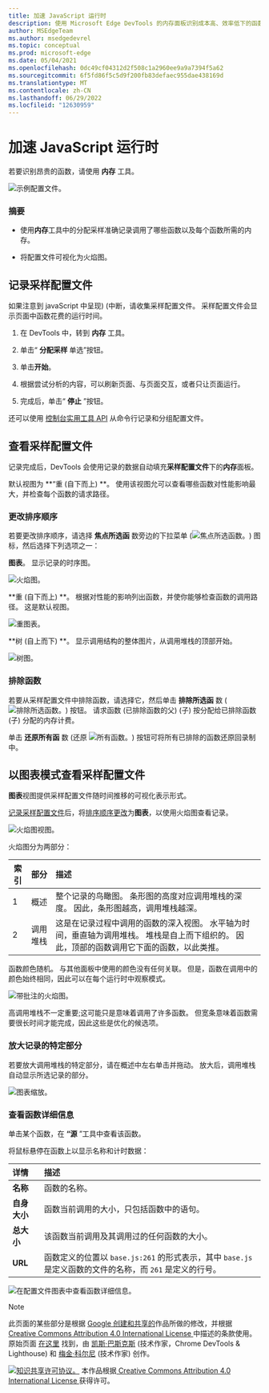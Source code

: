 ```yaml
---
title: 加速 JavaScript 运行时
description: 使用 Microsoft Edge DevTools 的内存面板识别成本高、效率低下的函数。
author: MSEdgeTeam
ms.author: msedgedevrel
ms.topic: conceptual
ms.prod: microsoft-edge
ms.date: 05/04/2021
ms.openlocfilehash: 0dc49cf04312d2f508c1a2960ee9a9a7394f5a62
ms.sourcegitcommit: 6f5fd86f5c5d9f200fb83defaec955dae438169d
ms.translationtype: MT
ms.contentlocale: zh-CN
ms.lasthandoff: 06/29/2022
ms.locfileid: "12630959"
---
```

<!-- Copyright Kayce Basques and Meggin Kearney

   Licensed under the Apache License, Version 2.0 (the "License");
   you may not use this file except in compliance with the License.
   You may obtain a copy of the License at

       https://www.apache.org/licenses/LICENSE-2.0

   Unless required by applicable law or agreed to in writing, software
   distributed under the License is distributed on an "AS IS" BASIS,
   WITHOUT WARRANTIES OR CONDITIONS OF ANY KIND, either express or implied.
   See the License for the specific language governing permissions and
   limitations under the License. -->
# <a name="speed-up-javascript-runtime"></a>加速 JavaScript 运行时

若要识别昂贵的函数，请使用 **内存** 工具。

![示例配置文件。](../media/rendering-tools-gh-nodejs-benchmarks-run-memory-sampling-profiles-heavy-bottom-up.msft.png)

### <a name="summary"></a>摘要

*  使用**内存**工具中的分配采样准确记录调用了哪些函数以及每个函数所需的内存。

*  将配置文件可视化为火焰图。


<!-- ====================================================================== -->
## <a name="record-a-sampling-profile"></a>记录采样配置文件

如果注意到 javaScript 中呈现)  (中断，请收集采样配置文件。  采样配置文件会显示页面中函数花费的运行时间。

1. 在 DevTools 中，转到 **内存** 工具。

1. 单击“ **分配采样** 单选”按钮。

1. 单击**开始**。

1. 根据尝试分析的内容，可以刷新页面、与页面交互，或者只让页面运行。

1. 完成后，单击“ **停止** ”按钮。

还可以使用 [控制台实用工具 API](../console/utilities.md) 从命令行记录和分组配置文件。


<!-- ====================================================================== -->
## <a name="view-sampling-profile"></a>查看采样配置文件

记录完成后，DevTools 会使用记录的数据自动填充**采样配置文件**下的**内存**面板。

默认视图为 **“重 (自下而上) **。  使用该视图允可以查看哪些函数对性能影响最大，并检查每个函数的请求路径。

### <a name="change-sort-order"></a>更改排序顺序

若要更改排序顺序，请选择 **焦点所选函** 数旁边的下拉菜单 (![焦点所选函数。](../media/focus-icon.msft.png)) 图标，然后选择下列选项之一：

**图表**。  显示记录的时序图。

![火焰图。](../media/rendering-tools-gh-nodejs-benchmarks-run-memory-sampling-profiles-chart.msft.png)

**重 (自下而上) **。  根据对性能的影响列出函数，并使你能够检查函数的调用路径。  这是默认视图。

![重图表。](../media/rendering-tools-gh-nodejs-benchmarks-run-memory-sampling-profiles-heavy-bottom-up.msft.png)

**树 (自上而下) **。  显示调用结构的整体图片，从调用堆栈的顶部开始。

![树图。](../media/rendering-tools-gh-nodejs-benchmarks-run-memory-sampling-profiles-tree-top-down.msft.png)

### <a name="exclude-functions"></a>排除函数

若要从采样配置文件中排除函数，请选择它，然后单击 **排除所选函** 数 (![排除所选函数。](../media/exclude-icon.msft.png)) 按钮。  请求函数 (已排除函数的父)  (子) 按分配给已排除函数 (子) 分配的内存计费。

单击 **还原所有函** 数 (还原 ![所有函数。](../media/restore-icon.msft.png)) 按钮可将所有已排除的函数还原回录制中。


<!-- ====================================================================== -->
## <a name="view-sampling-profile-as-chart"></a>以图表模式查看采样配置文件

**图表**视图提供采样配置文件随时间推移的可视化表示形式。

[记录采样配置文件](#record-a-sampling-profile)后，将[排序顺序更改](#change-sort-order)为**图表**，以使用火焰图查看记录。

![火焰图视图。](../media/rendering-tools-gh-nodejs-benchmarks-run-memory-sampling-profiles-chart.msft.png)

火焰图分为两部分：

| 索引 | 部分 | 描述 |
| --- |:--- |:--- |
| 1 | 概述 | 整个记录的鸟瞰图。  条形图的高度对应调用堆栈的深度。  因此，条形图越高，调用堆栈越深。  |
| 2 | 调用堆栈 | 这是在记录过程中调用的函数的深入视图。  水平轴为时间，垂直轴为调用堆栈。  堆栈是自上而下组织的。  因此，顶部的函数调用它下面的函数，以此类推。  |

函数颜色随机。  与其他面板中使用的颜色没有任何关联。  但是，函数在调用中的颜色始终相同，因此可以在每个运行时中观察模式。

![带批注的火焰图。](../media/rendering-tools-gh-nodejs-benchmarks-run-memory-sampling-profiles-chart-highlighted.msft.png)

高调用堆栈不一定重要;这可能只是意味着调用了许多函数。  但宽条意味着函数需要很长时间才能完成，因此这些是优化的候选项。

### <a name="zoom-in-on-specific-parts-of-recording"></a>放大记录的特定部分

若要放大调用堆栈的特定部分，请在概述中左右单击并拖动。  放大后，调用堆栈自动显示所选记录的部分。

![图表缩放。](../media/rendering-tools-gh-nodejs-benchmarks-run-memory-sampling-profiles-chart-zoomed.msft.png)

### <a name="view-function-details"></a>查看函数详细信息

单击某个函数，在 **“源** ”工具中查看该函数。

将鼠标悬停在函数上以显示名称和计时数据：

| 详情 | 描述 |
|:--- |:--- |
| **名称** | 函数的名称。  |
| **自身大小** | 函数当前调用的大小，只包括函数中的语句。  |
| **总大小** | 该函数当前调用及其调用过的任何函数的大小。  |
| **URL** | 函数定义的位置以 `base.js:261` 的形式表示，其中 `base.js` 是定义函数的文件的名称，而 `261` 是定义的行号。  |
<!--*  **Aggregated self time**.  Aggregate time for all invocations of the function across the recording, not including functions called by this function.  -->
<!--*  **Aggregated total time**.  Aggregate total time for all invocations of the function, including functions called by this function.  -->
<!--*  **Not optimized**.  If the profiler has detected a potential optimization for the function it lists it here.  -->

![在配置文件图表中查看函数详细信息。](../media/rendering-tools-gh-nodejs-benchmarks-run-memory-sampling-profiles-chart-hover.msft.png)


<!-- ====================================================================== -->
> [!NOTE]
> 此页面的某些部分是根据 [Google 创建和共享的](https://developers.google.com/terms/site-policies)作品所做的修改，并根据[ Creative Commons Attribution 4.0 International License ](https://creativecommons.org/licenses/by/4.0)中描述的条款使用。
> 原始页面 [在这里](https://developer.chrome.com/docs/devtools/evaluate-performance/) 找到，由 [凯斯·巴斯克斯](https://developers.google.com/web/resources/contributors#kayce-basques) (技术作家，Chrome DevTools \& Lighthouse) 和 [梅金·科尔尼](https://developers.google.com/web/resources/contributors#meggin-kearney) (技术作家) 创作。

[![知识共享许可协议。](../../media/cc-logo/88x31.png)](https://creativecommons.org/licenses/by/4.0)
本作品根据[ Creative Commons Attribution 4.0 International License ](https://creativecommons.org/licenses/by/4.0)获得许可。
